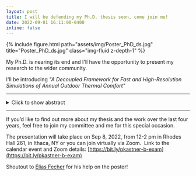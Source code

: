 ```yaml
---
layout: post
title: I will be defending my Ph.D. thesis soon, come join me!
date: 2022-09-01 16:11:00-0400
inline: false
---
```


<div class="row justify-content-sm-center">
    <div class="col-sm-6 mt-3 mt-md-0">
        {% include figure.html path="assets/img/Poster_PhD_ds.jpg" title="Poster_PhD_ds.jpg" class="img-fluid z-depth-1" %}
    </div>
</div>


My Ph.D. is nearing its end and I'll have the opportunity to present my research to the wider community. 

I'll be introducing *"A Decoupled Framework for Fast and High-Resolution Simulations of Annual Outdoor Thermal Comfort"*

---

<details>
<summary>Click to show abstract</summary>
Cities will experience a substantial increase in extreme weather events as global warming
continues, thereby affecting the microclimate they create for their citizens. The micro
climate in cities is shaped by the built environment, proposed and developed by architects
and urban designers, and constrained by the zoning rules imposed by urban planners.
These stakeholders go through a design process where the most impactful changes can
only be made very early on; however, there are currently no computational tools to
estimate the microclimatic impact of their designs at this crucial stage.
<br>
This thesis introduces a decoupled approach to simulating outdoor thermal comfort
motivated by global sensitivity analyses. For this, we streamline and validate computational
fluid dynamics and ray tracing processes needed to simulate the wind velocity and mean
radiant temperature in urban areas. We further introduce a surrogate model driven by
a generative adversarial network that allows for near-instantaneous design feedback in
very early design.
<br>
In three case studies, we show how the methods can be used in practice at different
scales: (1) to engage in building-scale architectural design, (2) run parametric studies
and optimization for urban design, (3) and inform city-scale urban policy. We conclude
by providing an outlook on how the latest machine learning techniques will likely be
applied to the field of architecture, revolutionizing the way we engage with environmental
performance simulation in the design process.
<br>
</details>

---

If you’d like to find out more about my thesis and the work over the last four years, feel free to join my committee and me for this special occasion. 

The presentation will take place on Sep 8, 2022, from 12-2 pm in Rhodes Hall 261, in Ithaca, NY or you can join virtually via Zoom. 
Link to the calendar event and Zoom details: [https://bit.ly/pkastner-b-exam](https://bit.ly/pkastner-b-exam)

Shoutout to [Elias Fecher](https://www.prmftw.com/) for his help on the poster!
